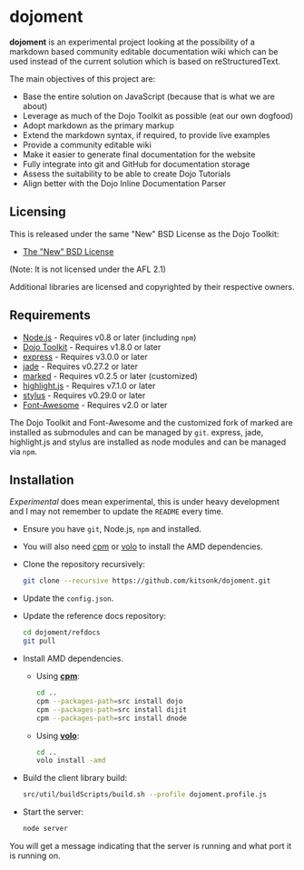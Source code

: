 # dojoment #

**dojoment** is an experimental project looking at the possibility of a markdown based community editable documentation wiki which can be used instead of the current solution which is based on reStructuredText.

The main objectives of this project are:
* Base the entire solution on JavaScript (because that is what we are about)
* Leverage as much of the Dojo Toolkit as possible (eat our own dogfood)
* Adopt markdown as the primary markup
* Extend the markdown syntax, if required, to provide live examples
* Provide a community editable wiki
* Make it easier to generate final documentation for the website
* Fully integrate into git and GitHub for documentation storage
* Assess the suitability to be able to create Dojo Tutorials
* Align better with the Dojo Inline Documentation Parser

## Licensing ##

This is released under the same "New" BSD License as the Dojo Toolkit:
* [The "New" BSD License][bsd]

(Note: It is not licensed under the AFL 2.1)

Additional libraries are licensed and copyrighted by their respective owners.

## Requirements ##

* [Node.js][nodejs] - Requires v0.8 or later (including `npm`)
* [Dojo Toolkit][dojo] - Requires v1.8.0 or later
* [express][express] - Requires v3.0.0 or later
* [jade][jade] - Requires v0.27.2 or later
* [marked][marked] - Requires v0.2.5 or later (customized)
* [highlight.js][hljs] - Requires v7.1.0 or later
* [stylus][stylus] - Requires v0.29.0 or later
* [Font-Awesome][fontawesome] - Requires v2.0 or later

The Dojo Toolkit and Font-Awesome and the customized fork of marked are installed as submodules and can be managed by `git`.  express, jade, highlight.js and stylus are installed as node modules and can be managed via `npm`.

## Installation ##

*Experimental* does mean experimental, this is under heavy development and I may not remember to update the `README` every time.

* Ensure you have `git`, Node.js, `npm` and installed.
* You will also need [cpm][cpm] or [volo][volo] to install the AMD dependencies.
* Clone the repository recursively:

	```bash
	git clone --recursive https://github.com/kitsonk/dojoment.git
	```

* Update the `config.json`.
* Update the reference docs repository:

	```bash
	cd dojoment/refdocs
	git pull
	```

* Install AMD dependencies.

	* Using **[cpm][cpm]**:

		```bash
		cd ..
		cpm --packages-path=src install dojo
		cpm --packages-path=src install dijit
		cpm --packages-path=src install dnode
		```

	* Using **[volo][volo]**:

		```bash
		cd ..
		volo install -amd
		```

* Build the client library build:

	```bash
	src/util/buildScripts/build.sh --profile dojoment.profile.js
	```

* Start the server:

	```bash
	node server
	```

You will get a message indicating that the server is running and what port it is running on.

[bsd]: /kitsonk/dojoment/blob/master/LICENSE
[nodejs]: http://nodejs.org/download/
[dojo]: http://dojotoolkit.org/download/
[express]: http://expressjs.com/
[jade]: http://jade-lang.com/
[marked]: https://github.com/chjj/marked/
[hljs]: http://softwaremaniacs.org/soft/highlight/en/
[stylus]: http://learnboost.github.com/stylus/
[fontawesome]: http://fortawesome.github.com/Font-Awesome/
[volo]: http://volojs.org/
[cpm]: https://github.com/kriszyp/cpm/